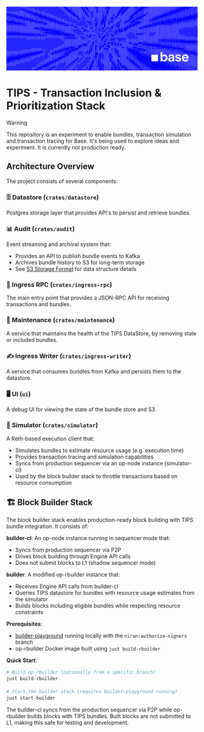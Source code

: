 ![Base](./docs/logo.png)

# TIPS - Transaction Inclusion & Prioritization Stack

> [!WARNING]
> This repository is an experiment to enable bundles, transaction simulation and transaction tracing for Base. 
> It's being used to explore ideas and experiment. It is currently not production ready.

## Architecture Overview

The project consists of several components:

### 🗄️ Datastore (`crates/datastore`)
Postgres storage layer that provides API's to persist and retrieve bundles.

### 📊 Audit (`crates/audit`)
Event streaming and archival system that:
- Provides an API to publish bundle events to Kafka
- Archives bundle history to S3 for long-term storage
- See [S3 Storage Format](docs/AUDIT_S3_FORMAT.md) for data structure details

### 🔌 Ingress RPC (`crates/ingress-rpc`)
The main entry point that provides a JSON-RPC API for receiving transactions and bundles.

### 🔨 Maintenance (`crates/maintenance`)
A service that maintains the health of the TIPS DataStore, by removing stale or included bundles.

### ✍️ Ingress Writer (`crates/ingress-writer`)
A service that consumes bundles from Kafka and persists them to the datastore.

### 🖥️ UI (`ui`)
A debug UI for viewing the state of the bundle store and S3.

### 🧪 Simulator (`crates/simulator`)
A Reth-based execution client that:
- Simulates bundles to estimate resource usage (e.g. execution time)
- Provides transaction tracing and simulation capabilities
- Syncs from production sequencer via an op-node instance (simulator-cl)
- Used by the block builder stack to throttle transactions based on resource consumption

## 🏗️ Block Builder Stack

The block builder stack enables production-ready block building with TIPS bundle integration. It consists of:

**builder-cl**: An op-node instance running in sequencer mode that:
- Syncs from production sequencer via P2P
- Drives block building through Engine API calls
- Does not submit blocks to L1 (shadow sequencer mode)

**builder**: A modified op-rbuilder instance that:
- Receives Engine API calls from builder-cl
- Queries TIPS datastore for bundles with resource usage estimates from the simulator
- Builds blocks including eligible bundles while respecting resource constraints

**Prerequisites**:
- [builder-playground](https://github.com/flashbots/builder-playground) running locally with the `niran:authorize-signers` branch
- op-rbuilder Docker image built using `just build-rbuilder`

**Quick Start**:
```bash
# Build op-rbuilder (optionally from a specific branch)
just build-rbuilder

# Start the builder stack (requires builder-playground running)
just start-builder
```

The builder-cl syncs from the production sequencer via P2P while op-rbuilder builds blocks with TIPS bundles. Built blocks are not submitted to L1, making this safe for testing and development.
